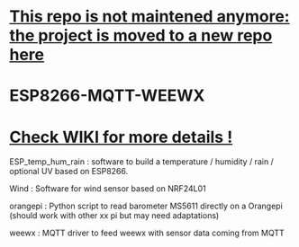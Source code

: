 # [This repo is not maintened anymore: the project is moved to a new repo here](https://github.com/bonjour81/station_meteo)





# ESP8266-MQTT-WEEWX

# [Check WIKI for more details !](https://github.com/bonjour81/ESP8266-MQTT-WEEWX/wiki)



ESP_temp_hum_rain : software to build a temperature / humidity / rain / optional UV based on ESP8266.  

Wind : Software for wind sensor based on NRF24L01  

orangepi : Python script to read barometer MS5611 directly on a Orangepi (should work with other xx pi but may need adaptations)    

weewx : MQTT driver to feed weewx with sensor data coming from MQTT  


